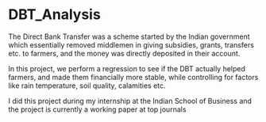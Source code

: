 # DBT_Analysis

The Direct Bank Transfer was a scheme started by the Indian government which essentially removed middlemen in giving subsidies, grants, transfers etc.
to farmers, and the money was directly deposited in their account.

In this project, we perform a regression to see if the DBT actually helped farmers, and made them financially more stable, while controlling for factors like rain
temperature, soil quality, calamities etc.

I did this project during my internship at the Indian School of Business and the project is currently a working paper at top journals
